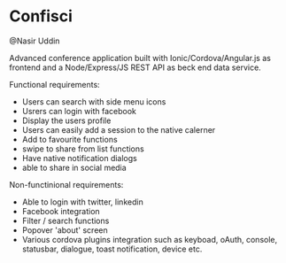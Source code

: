 # Confisci
@Nasir Uddin

Advanced conference application built with Ionic/Cordova/Angular.js as frontend and a Node/Express/JS REST API as beck end data service.


Functional requirements:
- Users can search with side menu icons
- Usrers can login with facebook
- Display the users profile
- Users can easily add a session to the native calerner 
- Add to favourite functions
- swipe to share from list functions
- Have native notification dialogs
- able to share in social media


Non-functinional requirements:

- Able to login with twitter, linkedin
- Facebook integration 
- Filter / search functions
- Popover 'about' screen
- Various cordova plugins integration such as keyboad, oAuth, console, statusbar, dialogue, toast notification, device etc.

